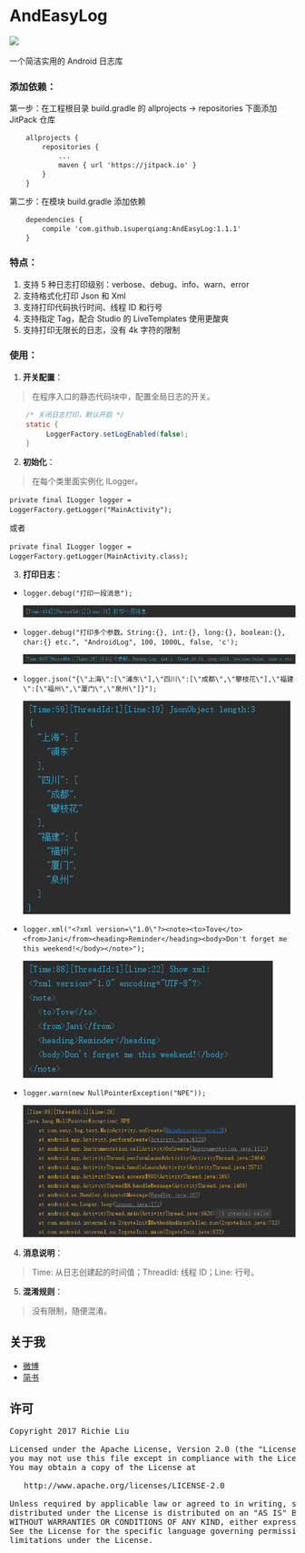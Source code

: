# AndEasyLog
[![](https://jitpack.io/v/isuperqiang/AndEasyLog.svg)](https://jitpack.io/#isuperqiang/AndEasyLog)

一个简洁实用的 Android 日志库

### 添加依赖：
第一步：在工程根目录 build.gradle 的 allprojects → repositories 下面添加 JitPack 仓库

```
    allprojects {
        repositories {
            ...
            maven { url 'https://jitpack.io' }
        }
    }
```

第二步：在模块 build.gradle 添加依赖

```
    dependencies {
        compile 'com.github.isuperqiang:AndEasyLog:1.1.1'
    }
```

### 特点：
1. 支持 5 种日志打印级别：verbose、debug、info、warn、error
2. 支持格式化打印 Json 和 Xml
3. 支持打印代码执行时间、线程 ID 和行号
4. 支持指定 Tag，配合 Studio 的 LiveTemplates 使用更酸爽
5. 支持打印无限长的日志，没有 4k 字符的限制

### 使用：
1. **开关配置**：

> 在程序入口的静态代码块中，配置全局日志的开关。

```java
    /* 关闭日志打印，默认开启 */
    static {
         LoggerFactory.setLogEnabled(false);
    }
```

2. **初始化**：

> 在每个类里面实例化 ILogger。

`private final ILogger logger = LoggerFactory.getLogger("MainActivity");`

或者

`private final ILogger logger = LoggerFactory.getLogger(MainActivity.class);`

3. **打印日志**：

* `logger.debug("打印一段消息");`

  <img src='images/log-debug.png'/>

* `logger.debug("打印多个参数。String:{}, int:{}, long:{}, boolean:{}, char:{} etc.", "AndroidLog", 100, 1000L, false, 'c');`

  <img src='images/log-params.png'/>

* `logger.json("{\"上海\":[\"浦东\"],\"四川\":[\"成都\",\"攀枝花\"],\"福建\":[\"福州\",\"厦门\",\"泉州\"]}");`

  <img src='images/log-json.png'/>

* `logger.xml("<?xml version=\"1.0\"?><note><to>Tove</to><from>Jani</from><heading>Reminder</heading><body>Don't forget me this weekend!</body></note>");`

  <img src='images/log-xml.png'/>

* `logger.warn(new NullPointerException("NPE"));`

  <img src='images/log-warn.png'/>

4. **消息说明**：

>  Time: 从日志创建起的时间值；ThreadId: 线程 ID；Line: 行号。

5. **混淆规则**：

>  没有限制，随便混淆。

## 关于我
* [微博](http://weibo.com/u/3013545097)
* [简书](http://www.jianshu.com/u/d5f18207fa2e)

## 许可
<pre>
Copyright 2017 Richie Liu

Licensed under the Apache License, Version 2.0 (the "License");
you may not use this file except in compliance with the License.
You may obtain a copy of the License at

   http://www.apache.org/licenses/LICENSE-2.0

Unless required by applicable law or agreed to in writing, software
distributed under the License is distributed on an "AS IS" BASIS,
WITHOUT WARRANTIES OR CONDITIONS OF ANY KIND, either express or implied.
See the License for the specific language governing permissions and
limitations under the License.
</pre>
